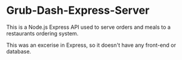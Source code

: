 # Grub-Dash-Express-Server

This is a Node.js Express API used to serve orders and meals to a restaurants ordering system.

This was an excerise in Express, so it doesn't have any front-end or database. 
